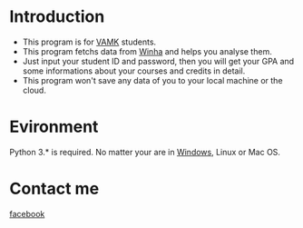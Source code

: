# Introduction
* This program is for [VAMK](http://www.puv.fi/en/) students. 
* This program fetchs data from [Winha](https://secure.puv.fi/) and helps you analyse them.
* Just input your student ID and password, then you will get your GPA and some informations about your courses and credits in detail.
* This program won't save any data of you to your local machine or the cloud.

# Evironment
Python 3.* is required. No matter your are in [Windows](https://www.python.org/ftp/python/3.4.3/python-3.4.3.msi), Linux or Mac OS.

# Contact me
[facebook](https://www.facebook.com/lebs.eu)
